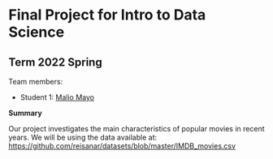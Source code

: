 # Final Project for Intro to Data Science

## Term 2022 Spring

Team members: 

- Student 1: [Malio Mayo](mailto:mmayo1203@floridapoly.edu)

**Summary**

Our project investigates the main characteristics of popular movies in recent years.
We will be using the data available at: 
<https://github.com/reisanar/datasets/blob/master/IMDB_movies.csv> 
